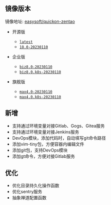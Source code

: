 ## 镜像版本

镜像地址: [easysoft/quickon-zentao](https://hub.docker.com/r/easysoft/quickon-zentao)

- 开源版
  - [`latest`](https://www.zentao.net/download.html)
  - [`18.0-20230110`](https://www.zentao.net/download.html)

- 企业版
  - [`biz8.0-20230110`](https://www.zentao.net/download.html)
  - [`biz8.0.k8s-20230110`](https://www.zentao.net/download.html)

- 旗舰版
  - [`max4.0-20230110`](https://www.zentao.net/download.html)
  - [`max4.0.k8s-20230110`](https://www.zentao.net/download.html)

## 新增

- 支持通过环境变量对接Gitlab、Gogs、Gitea服务
- 支持通过环境变量对接Jenkins服务
- DevOps模块，添加代码时，自动填写git命令路径
- 添加vim-tiny包，方便容器内编辑文件
- 添加git包，支持DevOps模块
- 添加gt命令，方便对接Gitlab服务

## 优化

- 优化目录持久化操作函数
- 优化sentry服务
- 抽象禅道配置函数

